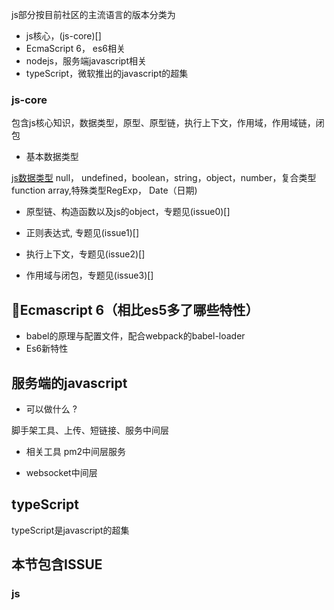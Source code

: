 js部分按目前社区的主流语言的版本分类为
+ js核心，(js-core)[]
+ EcmaScript 6， es6相关 
+ nodejs，服务端javascript相关
+ typeScript，微软推出的javascript的超集

### js-core
包含js核心知识，数据类型，原型、原型链，执行上下文，作用域，作用域链，闭包

- 基本数据类型

[js数据类型](https://juejin.im/post/5b2b0a6051882574de4f3d96 )
null， undefined，boolean，string，object，number，复合类型function array,特殊类型RegExp， Date（日期)

- 原型链、构造函数以及js的object，专题见(issue0)[]

- 正则表达式, 专题见(issue1)[]

- 执行上下文，专题见(issue2)[]

- 作用域与闭包，专题见(issue3)[]

## Ecmascript 6（相比es5多了哪些特性）
+ babel的原理与配置文件，配合webpack的babel-loader
+ Es6新特性



## 服务端的javascript
+ 可以做什么 ?

脚手架工具、上传、短链接、服务中间层

- 相关工具 pm2中间层服务

- websocket中间层


## typeScript
typeScript是javascript的超集


## 本节包含ISSUE
### js